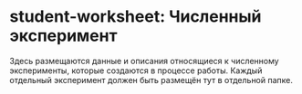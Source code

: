 # student-worksheet: Численный эксперимент
Здесь размещаются данные и описания относящиеся к численному эксперименты, которые создаются в процессе работы. Каждый отдельный эксперимент должен быть размещён тут в отдельной папке.